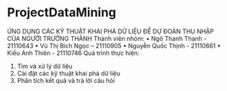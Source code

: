 # ProjectDataMining
ỨNG DỤNG CÁC KỸ THUẬT KHAI PHÁ DỮ LIỆU ĐỂ DỰ ĐOÁN THU NHẬP CỦA NGƯỜI TRƯỞNG THÀNH
Thành viên nhóm:
•	Ngô Thanh Thanh - 21110643
•	Vũ Thị Bích Ngọc – 21110905
•	Nguyễn Quốc Thịnh - 21110661
•	Kiều Anh Thiên  - 21110746
Quá trình thực hiện:
1. Tìm và xử lý dữ liệu
2. Cài đặt các kỹ thuật khai phá dữ liệu
3. Phân tích kết quả và trả lời câu hỏi
